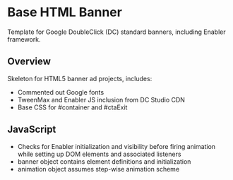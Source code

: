 # Base HTML Banner
Template for Google DoubleClick (DC) standard banners, including Enabler framework. 

## Overview
Skeleton for HTML5 banner ad projects, includes:
- Commented out Google fonts
- TweenMax and Enabler JS inclusion from DC Studio CDN
- Base CSS for #container and #ctaExit

## JavaScript
- Checks for Enabler initialization and visibility before firing animation while setting up DOM elements and associated listeners
- banner object contains element definitions and initialization
- animation object assumes step-wise animation scheme